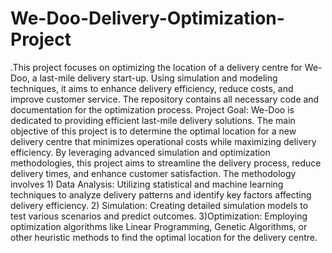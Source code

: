 # We-Doo-Delivery-Optimization-Project
.This project focuses on optimizing the location of a delivery centre for We-Doo, a last-mile delivery start-up. Using simulation and modeling techniques, it aims to enhance delivery efficiency, reduce costs, and improve customer service. The repository contains all necessary code and documentation for the optimization process.
Project Goal: We-Doo is dedicated to providing efficient last-mile delivery solutions. The main objective of this project is to determine the optimal location for a new delivery centre that minimizes operational costs while maximizing delivery efficiency. By leveraging advanced simulation and optimization methodologies, this project aims to streamline the delivery process, reduce delivery times, and enhance customer satisfaction.
The methodology involves 1) Data Analysis: Utilizing statistical and machine learning techniques to analyze delivery patterns and identify key factors affecting delivery efficiency. 2) Simulation: Creating detailed simulation models to test various scenarios and predict outcomes. 3)Optimization: Employing optimization algorithms like Linear Programming, Genetic Algorithms, or other heuristic methods to find the optimal location for the delivery centre.
